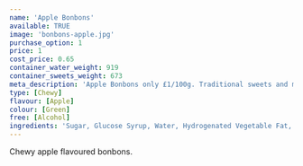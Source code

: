 ```yaml
---
name: 'Apple Bonbons'
available: TRUE
image: 'bonbons-apple.jpg'
purchase_option: 1
price: 1
cost_price: 0.65
container_water_weight: 919
container_sweets_weight: 673
meta_description: 'Apple Bonbons only £1/100g. Traditional sweets and more at Humbugs Confectionery Store. Specialists in satisfying your sweet tooth!'
type: [Chewy]
flavour: [Apple]
colour: [Green]
free: [Alcohol]
ingredients: 'Sugar, Glucose Syrup, Water, Hydrogenated Vegetable Fat, Dextrose, Citric Acid, Sorbitol, Gelatine, Flavouring, Emulsifier: E473, Colour: E100, E141'
---
```

Chewy apple flavoured bonbons.